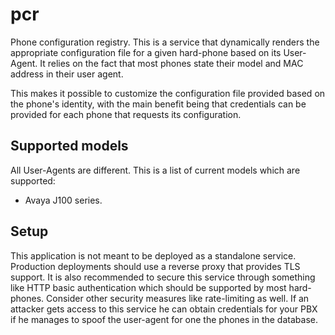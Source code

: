 # pcr
Phone configuration registry. This is a service that dynamically renders the appropriate configuration file
for a given hard-phone based on its User-Agent. It relies on the fact that most phones state their model and
MAC address in their user agent.

This makes it possible to customize the configuration file provided based on the phone's identity, with the main
benefit being that credentials can be provided for each phone that requests its configuration.

## Supported models
All User-Agents are different. This is a list of current models which are supported:

- Avaya J100 series.

## Setup
This application is not meant to be deployed as a standalone service. Production deployments should use a reverse proxy
that provides TLS support. It is also recommended to secure this service through something like HTTP basic
authentication which should be supported by most hard-phones. Consider other security measures like rate-limiting
as well. If an attacker gets access to this service he can obtain credentials for your PBX if he manages
to spoof the user-agent for one the phones in the database.
